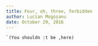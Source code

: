 ```yaml
---
title: Four, oh, three, forbidden
author: Lucian Mogoșanu
date: October 29, 2016
---
```


~~~~ {.commonlisp}
`(You shouldn :t be ,here)
~~~~
